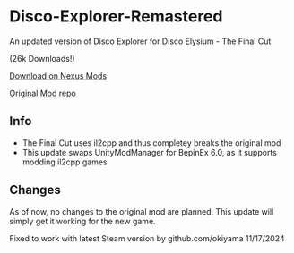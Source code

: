 # Disco-Explorer-Remastered
An updated version of Disco Explorer for Disco Elysium - The Final Cut

(26k Downloads!)

[Download on Nexus Mods](https://www.nexusmods.com/discoelysium/mods/16)

[Original Mod repo](https://github.com/tparker48/Disco-Elysium-Mod)


## Info
* The Final Cut uses il2cpp and thus completey breaks the original mod
* This update swaps UnityModManager for BepinEx 6.0, as it supports modding il2cpp games

## Changes
As of now, no changes to the original mod are planned. This update will simply get it working for the new game.

Fixed to work with latest Steam version by github.com/okiyama 11/17/2024